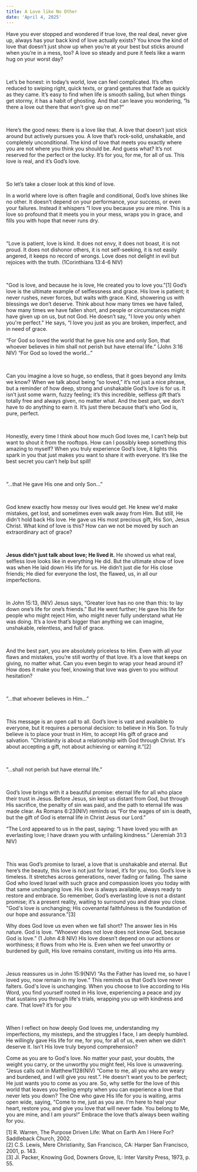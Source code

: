 ```yaml
---
title: A Love like No Other
date: 'April 4, 2025'
---
```


<script>
  import {theme1} from '../../../../store/themes/theme1.svelte';
  import ArticleHero from '../../../../components/article_components/article_hero.svelte';
  import ArticleHeader from '../../../../components/article_components/article_header.svelte';
</script>

<ArticleHero 
  title={title} 
  date={date}
  subtopic={theme1.subtopics[0]} 
/>

<ArticleHeader content="A Love like No Other " />

Have you ever stopped and wondered if true love, the real deal, never give up, always has your back kind of love actually exists? You know the kind of love that doesn’t just show up when you’re at your best but sticks around when you’re in a mess, too? A love so steady and pure it feels like a warm hug on your worst day?

<br/>

Let’s be honest: in today’s world, love can feel complicated. It’s often reduced to swiping right, quick texts, or grand gestures that fade as quickly as they came. It’s easy to find when life is smooth sailing, but when things get stormy, it has a habit of ghosting. And that can leave you wondering, “Is there a love out there that won’t give up on me?”

<br/>

Here’s the good news: there is a love like that. A love that doesn’t just stick around but actively pursues you. A love that’s rock-solid, unshakable, and completely unconditional. The kind of love that meets you exactly where you are not where you think you should be. And guess what? It’s not reserved for the perfect or the lucky. It’s for you, for me, for all of us. This love is real, and it’s God’s love.

<br/>

So let’s take a closer look at this kind of love.

<ArticleHeader content="God’s Love: Unconditional, Unchanging, and Eternal" />

In a world where love is often fragile and conditional, God’s love shines like no other. It doesn’t depend on your performance, your success, or even your failures. Instead it whispers “I love you because you are mine. This is a love so profound that it meets you in your mess, wraps you in grace, and fills you with hope that never runs dry.

<br/>

“Love is patient, love is kind. It does not envy, it does not boast, it is not proud. It does not dishonor others, it is not self-seeking, it is not easily angered, it keeps no record of wrongs. Love does not delight in evil but rejoices with the truth. (1Corinthians 13:4-6 NIV)

<br/>

"God is love, and because he is love, He created you to love you."[1] God’s love is the ultimate example of selflessness and grace. His love is patient; it never rushes, never forces, but waits with grace. Kind, showering us with blessings we don’t deserve. Think about how many times we have failed, how many times we have fallen short, and people or circumstances might have given up on us, but not God. He doesn’t say, "I love you only when you're perfect." He says, “I love you just as you are broken, imperfect, and in need of grace.

<ArticleHeader content="The Greatest Act of Love" />

“For God so loved the world that he gave his one and only Son, that whoever believes in him shall not perish but have eternal life.” (John 3:16 NIV)
“For God so loved the world…”

<br/>

Can you imagine a love so huge, so endless, that it goes beyond any limits we know? When we talk about being “so loved,” it’s not just a nice phrase, but a reminder of how deep, strong and unshakable God’s love is for us. It isn’t just some warm, fuzzy feeling; it’s this incredible, selfless gift that’s totally free and always given, no matter what. And the best part, we don’t have to do anything to earn it. It’s just there because that’s who God is, pure, perfect.

<br/>

Honestly, every time I think about how much God loves me, I can’t help but want to shout it from the rooftops. How can I possibly keep something this amazing to myself? When you truly experience God’s love, it lights this spark in you that just makes you want to share it with everyone. It’s like the best secret you can’t help but spill!

<br/>

”…that He gave His one and only Son…”

<br/>

God knew exactly how messy our lives would get. He knew we'd make mistakes, get lost, and sometimes even walk away from Him. But still, He didn't hold back His love. He gave us His most precious gift, His Son, Jesus Christ. What kind of love is this? How can we not be moved by such an extraordinary act of grace?

<br/>

**Jesus didn’t just talk about love; He lived it.** He showed us what real, selfless love looks like in everything He did. But the ultimate show of love was when He laid down His life for us. He didn’t just die for His close friends; He died for everyone the lost, the flawed, us, in all our imperfections.

<br/>

In John 15:13, (NIV) Jesus says, “Greater love has no one than this: to lay down one’s life for one’s friends.” But He went further; He gave his life for people who might reject Him, who might never fully understand what He was doing. It’s a love that’s bigger than anything we can imagine, unshakable, relentless, and full of grace.

<br/>

And the best part, you are absolutely priceless to Him. Even with all your flaws and mistakes, you’re still worthy of that love. It’s a love that keeps on giving, no matter what. Can you even begin to wrap your head around it? How does it make you feel, knowing that love was given to you without hesitation?

<br/>

”…that whoever believes in Him…”

<br/>

This message is an open call to all. God’s love is vast and available to everyone, but it requires a personal decision: to believe in His Son. To truly believe is to place your trust in Him, to accept His gift of grace and salvation. "Christianity is about a relationship with God through Christ. It's about accepting a gift, not about achieving or earning it.”[2]

<br/>

”…shall not perish but have eternal life.”

<br/>

God’s love brings with it a beautiful promise: eternal life for all who place their trust in Jesus. Before Jesus, sin kept us distant from God, but through His sacrifice, the penalty of sin was paid, and the path to eternal life was made clear. As Romans 6:23(NIV) reminds us “For the wages of sin is death, but the gift of God is eternal life in Christ Jesus our Lord.”

<ArticleHeader content="God’s Everlasting Love: A Promise for All Generations" />

“The Lord appeared to us in the past, saying: “I have loved you with an everlasting love; I have drawn you with unfailing kindness.” (Jeremiah 31:3 NIV) 

<br/>

This was God’s promise to Israel, a love that is unshakable and eternal. But here’s the beauty, this love is not just for Israel, it’s for you, too. God’s love is timeless. It stretches across generations, never fading or failing. The same God who loved Israel with such grace and compassion loves you today with that same unchanging love. His love is always available, always ready to restore and embrace. So remember, God’s everlasting love is not a distant promise; it’s a present reality, waiting to surround you and draw you close. "God's love is unchanging; His covenantal faithfulness is the foundation of our hope and assurance."[3]

<ArticleHeader content="Unconditional and Eternal Love" />

Why does God love us even when we fall short? The answer lies in His nature. God is love. “Whoever does not love does not know God, because God is love.” (1 John 4:8 NIV) His love doesn’t depend on our actions or worthiness; it flows from who He is. Even when we feel unworthy or burdened by guilt, His love remains constant, inviting us into His arms.

<br/>

Jesus reassures us in John 15:9(NIV) “As the Father has loved me, so have I loved you, now remain in my love.” This reminds us that God’s love never falters. God's love is unchanging. When you choose to live according to His Word, you find yourself rooted in His love, experiencing a peace and joy that sustains you through life's trials, wrapping you up with kindness and care. That love? it’s for you

<br/>

When I reflect on how deeply God loves me, understanding my imperfections, my missteps, and the struggles I face, I am deeply humbled. He willingly gave His life for me, for you, for all of us, even when we didn’t deserve it. Isn’t His love truly beyond comprehension?

<ArticleHeader content="Receive the Love That Will Never Let You Go" />

Come as you are to God's love. No matter your past, your doubts, the weight you carry, or the unworthy you might feel, His love is unwavering. “Jesus calls out in Matthew1128(NIV) “Come to me, all you who are weary and burdened, and I will give you rest.”. He doesn't want you to be perfect; He just wants you to come as you are. So, why settle for the love of this world that leaves you feeling empty when you can experience a love that never lets you down? The One who gave His life for you is waiting, arms open wide, saying, "Come to me, just as you are. I'm here to heal your heart, restore you, and give you love that will never fade. You belong to Me, you are mine, and I am yours!" Embrace the love that’s always been waiting for you.

<ArticleHeader content="References" />
[1] R. Warren, The Purpose Driven Life: What on Earth Am I Here For? Saddleback Church, 2002. <br/>
[2] C.S. Lewis, Mere Christianity, San Francisco, CA: Harper San Francisco, 2001, p. 143. <br/>
[3] Jl. Packer, Knowing God, Downers Grove, IL: Inter Varsity Press, 1973, p. 55. <br/>
